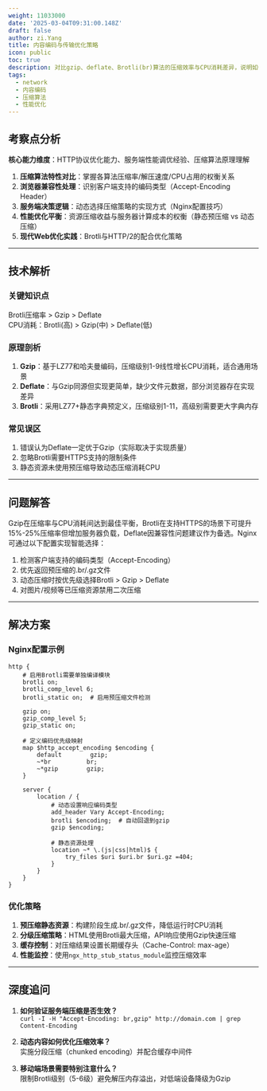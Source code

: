 ```yaml
---
weight: 11033000
date: '2025-03-04T09:31:00.148Z'
draft: false
author: zi.Yang
title: 内容编码与传输优化策略
icon: public
toc: true
description: 对比gzip、deflate、Brotli(br)算法的压缩效率与CPU消耗差异，说明如何通过Nginx配置动态选择最优编码方式以提升资源传输性能。
tags:
  - network
  - 内容编码
  - 压缩算法
  - 性能优化
---
```


## 考察点分析

**核心能力维度**：HTTP协议优化能力、服务端性能调优经验、压缩算法原理理解  

1. **压缩算法特性对比**：掌握各算法压缩率/解压速度/CPU占用的权衡关系  
2. **浏览器兼容性处理**：识别客户端支持的编码类型（Accept-Encoding Header）  
3. **服务端决策逻辑**：动态选择压缩策略的实现方式（Nginx配置技巧）  
4. **性能优化平衡**：资源压缩收益与服务器计算成本的权衡（静态预压缩 vs 动态压缩）  
5. **现代Web优化实践**：Brotli与HTTP/2的配合优化策略  

---

## 技术解析

### 关键知识点

Brotli压缩率 > Gzip > Deflate  
CPU消耗：Brotli(高) > Gzip(中) > Deflate(低)  

### 原理剖析

1. **Gzip**：基于LZ77和哈夫曼编码，压缩级别1-9线性增长CPU消耗，适合通用场景
2. **Deflate**：与Gzip同源但实现更简单，缺少文件元数据，部分浏览器存在实现差异
3. **Brotli**：采用LZ77+静态字典预定义，压缩级别1-11，高级别需要更大字典内存

### 常见误区

1. 错误认为Deflate一定优于Gzip（实际取决于实现质量）
2. 忽略Brotli需要HTTPS支持的限制条件  
3. 静态资源未使用预压缩导致动态压缩消耗CPU

---

## 问题解答

Gzip在压缩率与CPU消耗间达到最佳平衡，Brotli在支持HTTPS的场景下可提升15%-25%压缩率但增加服务器负载，Deflate因兼容性问题建议作为备选。Nginx可通过以下配置实现智能选择：

1. 检测客户端支持的编码类型（Accept-Encoding）
2. 优先返回预压缩的.br/.gz文件
3. 动态压缩时按优先级选择Brotli > Gzip > Deflate
4. 对图片/视频等已压缩资源禁用二次压缩

---

## 解决方案

### Nginx配置示例

```nginx
http {
    # 启用Brotli需要单独编译模块
    brotli on;
    brotli_comp_level 6;
    brotli_static on;  # 启用预压缩文件检测
    
    gzip on;
    gzip_comp_level 5;
    gzip_static on;
    
    # 定义编码优先级映射
    map $http_accept_encoding $encoding {
        default        gzip;
        ~*br          br;
        ~*gzip        gzip;
    }

    server {
        location / {
            # 动态设置响应编码类型
            add_header Vary Accept-Encoding;
            brotli $encoding;  # 自动回退到gzip
            gzip $encoding; 
            
            # 静态资源处理
            location ~* \.(js|css|html)$ {
                try_files $uri $uri.br $uri.gz =404;
            }
        }
    }
}
```

### 优化策略

1. **预压缩静态资源**：构建阶段生成.br/.gz文件，降低运行时CPU消耗
2. **分级压缩策略**：HTML使用Brotli最大压缩，API响应使用Gzip快速压缩
3. **缓存控制**：对压缩结果设置长期缓存头（Cache-Control: max-age）
4. **性能监控**：使用`ngx_http_stub_status_module`监控压缩效率

---

## 深度追问

1. **如何验证服务端压缩是否生效？**  
   `curl -I -H "Accept-Encoding: br,gzip" http://domain.com | grep Content-Encoding`

2. **动态内容如何优化压缩效率？**  
   实施分段压缩（chunked encoding）并配合缓存中间件

3. **移动端场景需要特别注意什么？**  
   限制Brotli级别（5-6级）避免解压内存溢出，对低端设备降级为Gzip
